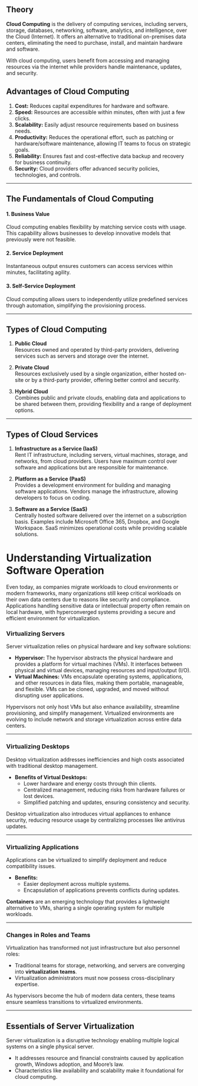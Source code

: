 
## Theory  
**Cloud Computing** is the delivery of computing services, including servers, storage, databases, networking, software, analytics, and intelligence, over the Cloud (Internet). It offers an alternative to traditional on-premises data centers, eliminating the need to purchase, install, and maintain hardware and software.  

With cloud computing, users benefit from accessing and managing resources via the internet while providers handle maintenance, updates, and security.

## Advantages of Cloud Computing  
1. **Cost:** Reduces capital expenditures for hardware and software.  
2. **Speed:** Resources are accessible within minutes, often with just a few clicks.  
3. **Scalability:** Easily adjust resource requirements based on business needs.  
4. **Productivity:** Reduces the operational effort, such as patching or hardware/software maintenance, allowing IT teams to focus on strategic goals.  
5. **Reliability:** Ensures fast and cost-effective data backup and recovery for business continuity.  
6. **Security:** Cloud providers offer advanced security policies, technologies, and controls.  

---

## The Fundamentals of Cloud Computing  

#### 1. Business Value  
Cloud computing enables flexibility by matching service costs with usage. This capability allows businesses to develop innovative models that previously were not feasible.

#### 2. Service Deployment  
Instantaneous output ensures customers can access services within minutes, facilitating agility.

#### 3. Self-Service Deployment  
Cloud computing allows users to independently utilize predefined services through automation, simplifying the provisioning process.

---

## Types of Cloud Computing  

1. **Public Cloud**  
   Resources owned and operated by third-party providers, delivering services such as servers and storage over the internet.

2. **Private Cloud**  
   Resources exclusively used by a single organization, either hosted on-site or by a third-party provider, offering better control and security.

3. **Hybrid Cloud**  
   Combines public and private clouds, enabling data and applications to be shared between them, providing flexibility and a range of deployment options.  

---

## Types of Cloud Services  

1. **Infrastructure as a Service (IaaS)**  
   Rent IT infrastructure, including servers, virtual machines, storage, and networks, from cloud providers. Users have maximum control over software and applications but are responsible for maintenance.  

2. **Platform as a Service (PaaS)**  
   Provides a development environment for building and managing software applications. Vendors manage the infrastructure, allowing developers to focus on coding.  

3. **Software as a Service (SaaS)**  
   Centrally hosted software delivered over the internet on a subscription basis. Examples include Microsoft Office 365, Dropbox, and Google Workspace. SaaS minimizes operational costs while providing scalable solutions.  

# Understanding Virtualization Software Operation  

Even today, as companies migrate workloads to cloud environments or modern frameworks, many organizations still keep critical workloads on their own data centers due to reasons like security and compliance. Applications handling sensitive data or intellectual property often remain on local hardware, with hyperconverged systems providing a secure and efficient environment for virtualization.  

### Virtualizing Servers  
Server virtualization relies on physical hardware and key software solutions:  
- **Hypervisor:** The hypervisor abstracts the physical hardware and provides a platform for virtual machines (VMs). It interfaces between physical and virtual devices, managing resources and input/output (I/O).  
- **Virtual Machines:** VMs encapsulate operating systems, applications, and other resources in data files, making them portable, manageable, and flexible. VMs can be cloned, upgraded, and moved without disrupting user applications.  

Hypervisors not only host VMs but also enhance availability, streamline provisioning, and simplify management. Virtualized environments are evolving to include network and storage virtualization across entire data centers.  

---

### Virtualizing Desktops  
Desktop virtualization addresses inefficiencies and high costs associated with traditional desktop management.  
- **Benefits of Virtual Desktops:**  
  - Lower hardware and energy costs through thin clients.  
  - Centralized management, reducing risks from hardware failures or lost devices.  
  - Simplified patching and updates, ensuring consistency and security.  

Desktop virtualization also introduces virtual appliances to enhance security, reducing resource usage by centralizing processes like antivirus updates.

---

### Virtualizing Applications  
Applications can be virtualized to simplify deployment and reduce compatibility issues.  
- **Benefits:**  
  - Easier deployment across multiple systems.  
  - Encapsulation of applications prevents conflicts during updates.  

**Containers** are an emerging technology that provides a lightweight alternative to VMs, sharing a single operating system for multiple workloads.  

---

### Changes in Roles and Teams  
Virtualization has transformed not just infrastructure but also personnel roles:  
- Traditional teams for storage, networking, and servers are converging into **virtualization teams**.  
- Virtualization administrators must now possess cross-disciplinary expertise.  

As hypervisors become the hub of modern data centers, these teams ensure seamless transitions to virtualized environments.

---

## Essentials of Server Virtualization  
Server virtualization is a disruptive technology enabling multiple logical systems on a single physical server.  
- It addresses resource and financial constraints caused by application growth, Windows adoption, and Moore’s law.  
- Characteristics like availability and scalability make it foundational for cloud computing.

